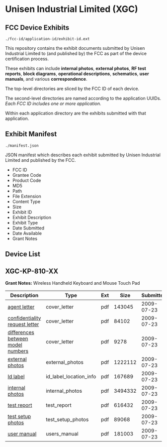 # Unisen Industrial Limited (XGC)
## FCC Device Exhibits

```
./fcc-id/application-id/exhibit-id.ext
```

This repository contains the exhibit documents submitted by Unisen Industrial Limited to (and published by) the FCC as part of the device certification process.

These exhibits can include **internal photos**, **external photos**, **RF test reports**, **block diagrams**, **operational descriptions**, **schematics**, **user manuals**, and various **correspondence**.

The top-level directories are sliced by the FCC ID of each device.

The second-level directories are named according to the application UUIDs. *Each FCC ID includes one or more application.*

Within each application directory are the exhibits submitted with that application. 

## Exhibit Manifest

```
./manifest.json
```

JSON manifest which describes each exhibit submitted by Unisen Industrial Limited and published by the FCC.

- FCC ID
- Grantee Code
- Product Code
- MD5
- Path
- File Extension
- Content Type
- Size
- Exhibit ID
- Exhibit Description
- Exhibit Type
- Date Submitted
- Date Available
- Grant Notes

## Device List
## XGC-KP-810-XX
**Grant Notes:** Wireless Handheld Keyboard and Mouse Touch Pad

| Description | Type | Ext | Size | Submitted | Available |
| ----------- | ---- | --- | ---- | --------- | --------- |
| [agent letter](XGC-KP-810-XX/bc0920ebfa7c543c1d4f24d9b5ceac38/1143782.pdf) | cover_letter | pdf | 143045 | 2009-07-23 | 2009-07-23 |
| [confidentiality request letter](XGC-KP-810-XX/bc0920ebfa7c543c1d4f24d9b5ceac38/1143783.pdf) | cover_letter | pdf | 84102 | 2009-07-23 | 2009-07-23 |
| [differences between model numbers](XGC-KP-810-XX/bc0920ebfa7c543c1d4f24d9b5ceac38/1143784.pdf) | cover_letter | pdf | 9278 | 2009-07-23 | 2009-07-23 |
| [external photos](XGC-KP-810-XX/bc0920ebfa7c543c1d4f24d9b5ceac38/1143785.pdf) | external_photos | pdf | 1222112 | 2009-07-23 | 2009-07-23 |
| [Id label](XGC-KP-810-XX/bc0920ebfa7c543c1d4f24d9b5ceac38/1143787.pdf) | id_label_location_info | pdf | 167689 | 2009-07-23 | 2009-07-23 |
| [internal photos](XGC-KP-810-XX/bc0920ebfa7c543c1d4f24d9b5ceac38/1143786.pdf) | internal_photos | pdf | 3494332 | 2009-07-23 | 2009-07-23 |
| [test report](XGC-KP-810-XX/bc0920ebfa7c543c1d4f24d9b5ceac38/1143790.pdf) | test_report | pdf | 616432 | 2009-07-23 | 2009-07-23 |
| [test setup photos](XGC-KP-810-XX/bc0920ebfa7c543c1d4f24d9b5ceac38/1143791.pdf) | test_setup_photos | pdf | 89068 | 2009-07-23 | 2009-07-23 |
| [user manual](XGC-KP-810-XX/bc0920ebfa7c543c1d4f24d9b5ceac38/1143792.pdf) | users_manual | pdf | 181003 | 2009-07-23 | 2009-07-23 |
